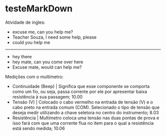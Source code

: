 # testeMarkDown


Atividade de ingles:
- excuse me, can you help me?
- Teacher Souza, I need some help, please
- could you help me
----------------------------------------
- hey there
- hey mate, can you come over here
- Excuse mate, would can help me?

Medições com o multímetro:
- Continuidade (Beep) | Significa que esse componente se comporta como um fio, ou seja, passa corrente por ele por apresentar baixa resistência à sua passagem; 10.00
- Tensão (V) | Colocado o cabo vermelho na entrada de tensão (V) e o cabo preto na entrada comum (COM). Selecionado o tipo de tensão que deseja medir utilizando a chave seletora no centro do instrumento; 8.03
- Resistência | Multímetro coloca uma tensão nas duas pontas de prova e isso fará com que uma corrente flua no item para o qual a resistência está sendo medida; 10.06
